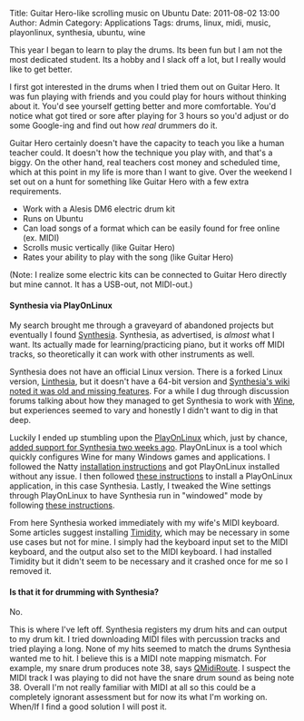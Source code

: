 Title: Guitar Hero-like scrolling music on Ubuntu
Date: 2011-08-02 13:00
Author: Admin
Category: Applications
Tags: drums, linux, midi, music, playonlinux, synthesia, ubuntu, wine

This year I began to learn to play the drums. Its been fun but I am not
the most dedicated student. Its a hobby and I slack off a lot, but I
really would like to get better.

</p>

I first got interested in the drums when I tried them out on Guitar
Hero. It was fun playing with friends and you could play for hours
without thinking about it. You'd see yourself getting better and more
comfortable. You'd notice what got tired or sore after playing for 3
hours so you'd adjust or do some Google-ing and find out how *real*
drummers do it.

</p>

Guitar Hero certainly doesn't have the capacity to teach you like a
human teacher could. It doesn't how the technique you play with, and
that's a biggy. On the other hand, real teachers cost money and
scheduled time, which at this point in my life is more than I want to
give. Over the weekend I set out on a hunt for something like Guitar
Hero with a few extra requirements.

</p>

-   Work with a Alesis DM6 electric drum kit
-   Runs on Ubuntu
-   Can load songs of a format which can be easily found for free online
    (ex. MIDI)
-   Scrolls music vertically (like Guitar Hero)
-   Rates your ability to play with the song (like Guitar Hero)

</p>

(Note: I realize some electric kits can be connected to Guitar Hero
directly but mine cannot. It has a USB-out, not MIDI-out.)

</p>

#### Synthesia via PlayOnLinux

</p>

My search brought me through a graveyard of abandoned projects but
eventually I found [Synthesia][]. Synthesia, as advertised, is *almost*
what I want. Its actually made for learning/practicing piano, but it
works off MIDI tracks, so theoretically it can work with other
instruments as well.

</p>

Synthesia does not have an official Linux version. There is a forked
Linux version, [Linthesia][], but it doesn't have a 64-bit version and
[Synthesia's wiki noted it was old and missing features][]. For a while
I dug through discussion forums talking about how they managed to get
Synthesia to work with [Wine][], but experiences seemed to vary and
honestly I didn't want to dig in that deep.

</p>

Luckily I ended up stumbling upon the [PlayOnLinux][] which, just by
chance, [added support for Synthesia two weeks ago][]. PlayOnLinux is a
tool which quickly configures Wine for many Windows games and
applications. I followed the Natty [installation instructions][] and got
PlayOnLinux installed without any issue. I then followed [these
instructions][] to install a PlayOnLinux application, in this case
Synthesia. Lastly, I tweaked the Wine settings through PlayOnLinux to
have Synthesia run in "windowed" mode by following [these
instructions][1].

</p>

From here Synthesia worked immediately with my wife's MIDI keyboard.
Some articles suggest installing [Timidity][], which may be necessary in
some use cases but not for mine. I simply had the keyboard input set to
the MIDI keyboard, and the output also set to the MIDI keyboard. I had
installed Timidity but it didn't seem to be necessary and it crashed
once for me so I removed it.

</p>

#### Is that it for drumming with Synthesia?

</p>

No.

</p>

This is where I've left off. Synthesia registers my drum hits and can
output to my drum kit. I tried downloading MIDI files with percussion
tracks and tried playing a long. None of my hits seemed to match the
drums Synthesia wanted me to hit. I believe this is a MIDI note mapping
mismatch. For example, my snare drum produces note 38, says
[QMidiRoute][]. I suspect the MIDI track I was playing to did not have
the snare drum sound as being note 38. Overall I'm not really familiar
with MIDI at all so this could be a completely ignorant assessment but
for now its what I'm working on. When/If I find a good solution I will
post it.

</p>

  [Synthesia]: http://synthesiagame.com/
  [Linthesia]: http://sourceforge.net/projects/linthesia/
  [Synthesia's wiki noted it was old and missing features]: http://www.synthesiagame.com/wiki/Linux_version
  [Wine]: http://www.winehq.org/
  [PlayOnLinux]: http://www.playonlinux.com/
  [added support for Synthesia two weeks ago]: http://www.playonlinux.com/en/commentaires-925.html
  [installation instructions]: http://www.playonlinux.com/en/download.html
  [these instructions]: http://www.playonlinux.com/en/manual.html
  [1]: http://www.synthesiagame.com/wiki/Resources_Manual#Linux_version
  [Timidity]: http://timidity.sourceforge.net/
  [QMidiRoute]: http://alsamodular.sourceforge.net/
